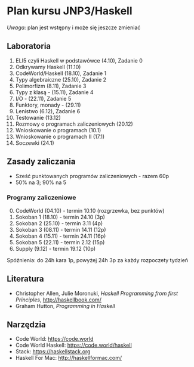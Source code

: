 # Plan kursu JNP3/Haskell

*Uwaga:* plan jest wstępny i może się jeszcze zmieniać

## Laboratoria

1. ELI5 czyli Haskell w podstawówce (4.10), Zadanie 0
2. Odkrywamy Haskell (11.10)
3. CodeWorld/Haskell (18.10), Zadanie 1
4. Typy algebraiczne (25.10), Zadanie 2
5. Polimorfizm (8.11), Zadanie 3
6. Typy z klasą - (15.11), Zadanie 4
7. I/O - (22.11), Zadanie 5
8. Funktory, monady - (29.11)
9. Lenistwo (6.12), Zadanie 6
10. Testowanie (13.12)
12. Rozmowy o programach zaliczeniowych (20.12)
11. Wnioskowanie o programach (10.1)
13. Wnioskowanie o programach II (17.1)
14. Soczewki (24.1)

## Zasady zaliczania

* Sześć punktowanych programów zaliczeniowych - razem 60p
* 50% na 3; 90% na 5

### Programy zaliczeniowe

0. CodeWorld (04.10) - termin 10.10 (rozgrzewka, bez punktów)
1. Sokoban 1 (18.10) - termin 24.10 (3p)
2. Sokoban 2 (25.10) - termin 3.11 (4p)
3. Sokoban 3 (08.11) - termin 14.11 (12p)
4. Sokoban 4 (15.11) - termin 24.11 (16p)
5. Sokoban 5 (22.11) - termin 2.12 (15p)
6. Supply (9.12) - termin 19.12 (10p)

Spóźnienia: do 24h kara 1p, powyżej 24h 3p za każdy rozpoczety tydzień

## Literatura

* Christopher Allen, Julie Moronuki, *Haskell Programming from first Principles*, http://haskellbook.com/
* Graham Hutton, *Programming in Haskell*

## Narzędzia

* Code World: https://code.world
* Code World Haskell: https://code.world/haskell
* Stack: https://haskellstack.org
* Haskell For Mac: http://haskellformac.com/

